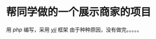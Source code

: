 帮同学做的一个展示商家的项目
============================

用 *php* 编写，采用 *[yii](http://www.yiiframework.com/ "yii")* 框架
由于种种原因，没有做完。。。。。
